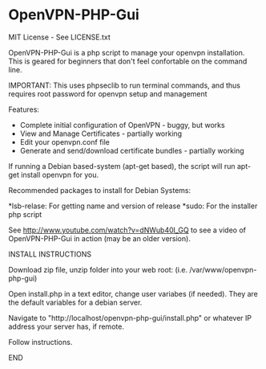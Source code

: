 OpenVPN-PHP-Gui
=======================

MIT License - See LICENSE.txt

OpenVPN-PHP-Gui is a php script to manage your openvpn installation.  
This is geared for beginners that don't feel confortable on the command line.


IMPORTANT:
This uses phpseclib to run terminal commands, and thus requires root password for openvpn setup and management

Features:

* Complete initial configuration of OpenVPN - buggy, but works
* View and Manage Certificates - partially working 
* Edit your openvpn.conf file
* Generate and send/download certificate bundles - partially working


If running a Debian based-system (apt-get based), the script will run apt-get install openvpn for you.

Recommended packages to install for Debian Systems:

*lsb-relase: For getting name and version of release
*sudo:  For the installer php script

See http://www.youtube.com/watch?v=dNWub40l_GQ to see a video of OpenVPN-PHP-Gui in action (may be an older version). 


INSTALL INSTRUCTIONS

Download zip file, unzip folder into your web root: (i.e. /var/www/openvpn-php-gui)

Open install.php in a text editor, change user variabes (if needed). They are the default variables for a debian server.

Navigate to "http://localhost/openvpn-php-gui/install.php" or whatever IP address your server has, if remote.

Follow instructions.

END
